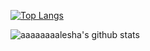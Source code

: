 [![Top Langs](https://github-readme-stats.vercel.app/api/top-langs/?username=aaaaaaaalesha&layout=compact)](https://github.com/anuraghazra/github-readme-stats)

![aaaaaaaalesha's github stats](https://github-readme-stats.vercel.app/api?username=aaaaaaaalesha&show_icons=true&theme=drakula)
